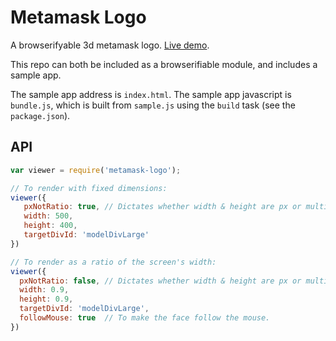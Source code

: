 # Metamask Logo

A browserifyable 3d metamask logo. [Live demo](http://metamask.github.io/metamask-logo/).

This repo can both be included as a browserifiable module, and includes a sample app.

The sample app address is `index.html`.
The sample app javascript is `bundle.js`, which is built from `sample.js` using the `build` task (see the `package.json`).

## API
```javascript
var viewer = require('metamask-logo');

// To render with fixed dimensions:
viewer({
   pxNotRatio: true, // Dictates whether width & height are px or multiplied
   width: 500,
   height: 400,
   targetDivId: 'modelDivLarge'
})

// To render as a ratio of the screen's width:
viewer({
  pxNotRatio: false, // Dictates whether width & height are px or multiplied
  width: 0.9,
  height: 0.9,
  targetDivId: 'modelDivLarge',
  followMouse: true  // To make the face follow the mouse.
})
```
